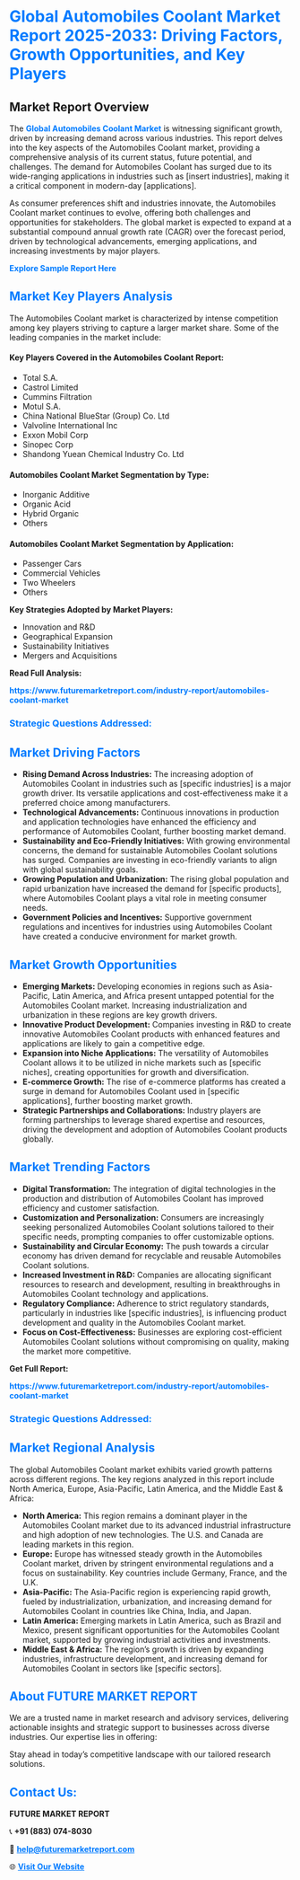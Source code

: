<h1 style="color: #007BFF;">Global Automobiles Coolant Market Report 2025-2033: Driving Factors, Growth Opportunities, and Key Players</h1>

<section id="overview">
<h2>Market Report Overview</h2>
<p>The <a href="https://www.futuremarketreport.com/industry-report/automobiles-coolant-market" style="color: #007BFF; text-decoration: none;"><strong>Global Automobiles Coolant Market</strong></a> is witnessing significant growth, driven by increasing demand across various industries. This report delves into the key aspects of the Automobiles Coolant market, providing a comprehensive analysis of its current status, future potential, and challenges. The demand for Automobiles Coolant has surged due to its wide-ranging applications in industries such as [insert industries], making it a critical component in modern-day [applications].</p>
<p>As consumer preferences shift and industries innovate, the Automobiles Coolant market continues to evolve, offering both challenges and opportunities for stakeholders. The global market is expected to expand at a substantial compound annual growth rate (CAGR) over the forecast period, driven by technological advancements, emerging applications, and increasing investments by major players.</p>
</section>

<section id="overview">
<p><a href="https://www.futuremarketreport.com/request-sample/reportId=32929" style="color: #007BFF; text-decoration: none;"><strong>Explore Sample Report Here</strong></a></p>
</section>

<section id="key-players">
<h2 style="color: #007BFF;">Market Key Players Analysis</h2>
<p>The Automobiles Coolant market is characterized by intense competition among key players striving to capture a larger market share. Some of the leading companies in the market include:</p>
<h4>Key Players Covered in the Automobiles Coolant Report:</h4>
<ul><li>Total S.A.</li><li>Castrol Limited</li><li>Cummins Filtration</li><li>Motul S.A.</li><li>China National BlueStar (Group) Co. Ltd</li><li>Valvoline International Inc</li><li>Exxon Mobil Corp</li><li>Sinopec Corp</li><li>Shandong Yuean Chemical Industry Co. Ltd</li></ul>
<h4>Automobiles Coolant Market Segmentation by Type:</h4>
<ul><li>Inorganic Additive</li><li>Organic Acid</li><li>Hybrid Organic</li><li>Others</li></ul>

<h4>Automobiles Coolant Market Segmentation by Application:</h4>
<ul><li>Passenger Cars</li><li>Commercial Vehicles</li><li>Two Wheelers</li><li>Others</li></ul>
<p><strong>Key Strategies Adopted by Market Players:</strong></p>
<ul>
<li>Innovation and R&D</li>
<li>Geographical Expansion</li>
<li>Sustainability Initiatives</li>
<li>Mergers and Acquisitions</li>
</ul>
</section>

<section>
<p><strong>Read Full Analysis: </strong></p><a href="https://www.futuremarketreport.com/industry-report/automobiles-coolant-market" style="color: #007BFF; text-decoration: none;"><strong>https://www.futuremarketreport.com/industry-report/automobiles-coolant-market</strong></a>
<h3 style="color: #007BFF;">Strategic Questions Addressed:</h3>
</section>

<section id="driving-factors">
<h2 style="color: #007BFF;">Market Driving Factors</h2>
<ul>
<li><strong>Rising Demand Across Industries:</strong> The increasing adoption of Automobiles Coolant in industries such as [specific industries] is a major growth driver. Its versatile applications and cost-effectiveness make it a preferred choice among manufacturers.</li>
<li><strong>Technological Advancements:</strong> Continuous innovations in production and application technologies have enhanced the efficiency and performance of Automobiles Coolant, further boosting market demand.</li>
<li><strong>Sustainability and Eco-Friendly Initiatives:</strong> With growing environmental concerns, the demand for sustainable Automobiles Coolant solutions has surged. Companies are investing in eco-friendly variants to align with global sustainability goals.</li>
<li><strong>Growing Population and Urbanization:</strong> The rising global population and rapid urbanization have increased the demand for [specific products], where Automobiles Coolant plays a vital role in meeting consumer needs.</li>
<li><strong>Government Policies and Incentives:</strong> Supportive government regulations and incentives for industries using Automobiles Coolant have created a conducive environment for market growth.</li>
</ul>
</section>

<section id="growth-opportunities">
<h2 style="color: #007BFF;">Market Growth Opportunities</h2>
<ul>
<li><strong>Emerging Markets:</strong> Developing economies in regions such as Asia-Pacific, Latin America, and Africa present untapped potential for the Automobiles Coolant market. Increasing industrialization and urbanization in these regions are key growth drivers.</li>
<li><strong>Innovative Product Development:</strong> Companies investing in R&D to create innovative Automobiles Coolant products with enhanced features and applications are likely to gain a competitive edge.</li>
<li><strong>Expansion into Niche Applications:</strong> The versatility of Automobiles Coolant allows it to be utilized in niche markets such as [specific niches], creating opportunities for growth and diversification.</li>
<li><strong>E-commerce Growth:</strong> The rise of e-commerce platforms has created a surge in demand for Automobiles Coolant used in [specific applications], further boosting market growth.</li>
<li><strong>Strategic Partnerships and Collaborations:</strong> Industry players are forming partnerships to leverage shared expertise and resources, driving the development and adoption of Automobiles Coolant products globally.</li>
</ul>
</section>

<section id="trending-factors">
<h2 style="color: #007BFF;">Market Trending Factors</h2>
<ul>
<li><strong>Digital Transformation:</strong> The integration of digital technologies in the production and distribution of Automobiles Coolant has improved efficiency and customer satisfaction.</li>
<li><strong>Customization and Personalization:</strong> Consumers are increasingly seeking personalized Automobiles Coolant solutions tailored to their specific needs, prompting companies to offer customizable options.</li>
<li><strong>Sustainability and Circular Economy:</strong> The push towards a circular economy has driven demand for recyclable and reusable Automobiles Coolant solutions.</li>
<li><strong>Increased Investment in R&D:</strong> Companies are allocating significant resources to research and development, resulting in breakthroughs in Automobiles Coolant technology and applications.</li>
<li><strong>Regulatory Compliance:</strong> Adherence to strict regulatory standards, particularly in industries like [specific industries], is influencing product development and quality in the Automobiles Coolant market.</li>
<li><strong>Focus on Cost-Effectiveness:</strong> Businesses are exploring cost-efficient Automobiles Coolant solutions without compromising on quality, making the market more competitive.</li>
</ul>
</section>

<section>
<p><strong>Get Full Report: </strong></p><a href="https://www.futuremarketreport.com/industry-report/automobiles-coolant-market" style="color: #007BFF; text-decoration: none;"><strong>https://www.futuremarketreport.com/industry-report/automobiles-coolant-market</strong></a>
<h3 style="color: #007BFF;">Strategic Questions Addressed:</h3>
</section>


<section id="regional-analysis">
<h2 style="color: #007BFF;">Market Regional Analysis</h2>
<p>The global Automobiles Coolant market exhibits varied growth patterns across different regions. The key regions analyzed in this report include North America, Europe, Asia-Pacific, Latin America, and the Middle East & Africa:</p>
<ul>
<li><strong>North America:</strong> This region remains a dominant player in the Automobiles Coolant market due to its advanced industrial infrastructure and high adoption of new technologies. The U.S. and Canada are leading markets in this region.</li>
<li><strong>Europe:</strong> Europe has witnessed steady growth in the Automobiles Coolant market, driven by stringent environmental regulations and a focus on sustainability. Key countries include Germany, France, and the U.K.</li>
<li><strong>Asia-Pacific:</strong> The Asia-Pacific region is experiencing rapid growth, fueled by industrialization, urbanization, and increasing demand for Automobiles Coolant in countries like China, India, and Japan.</li>
<li><strong>Latin America:</strong> Emerging markets in Latin America, such as Brazil and Mexico, present significant opportunities for the Automobiles Coolant market, supported by growing industrial activities and investments.</li>
<li><strong>Middle East & Africa:</strong> The region’s growth is driven by expanding industries, infrastructure development, and increasing demand for Automobiles Coolant in sectors like [specific sectors].</li>
</ul>
</section>

<footer>
<h2 style="color: #007BFF;">About FUTURE MARKET REPORT</h2>
<p>We are a trusted name in market research and advisory services, delivering actionable insights and strategic support to businesses across diverse industries. Our expertise lies in offering:</p>

<p>Stay ahead in today’s competitive landscape with our tailored research solutions.</p>

<h2 style="color: #007BFF;">Contact Us:</h2>
<p><strong>FUTURE MARKET REPORT</strong></p>
<p>📞 <strong>+91 (883) 074-8030</strong></p>
<p>📧 <strong><a href="mailto:help@futuremarketreport.com" style="color: #007BFF;">help@futuremarketreport.com</a></strong></p>
<p>🌐 <strong><a href="https://www.futuremarketreport.com/" style="color: #007BFF;">Visit Our Website</a></strong></p>
</footer>